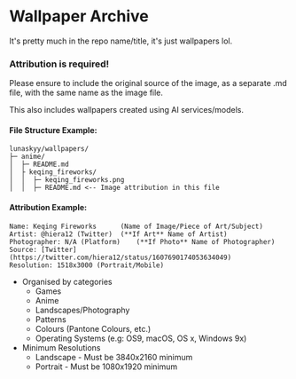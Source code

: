 # Wallpaper Archive

It's pretty much in the repo name/title, it's just wallpapers lol.

### Attribution is required!
Please ensure to include the original source of the image, as a separate 
.md file, with the same name as the image file.

This also includes wallpapers created using AI services/models.

#### File Structure Example:
```
lunaskyy/wallpapers/
├─ anime/
│  ├─ README.md
│  ├ keqing_fireworks/
│  │  ├─ keqing_fireworks.png
│  │  ├─ README.md <-- Image attribution in this file
```

#### Attribution Example:
```
Name: Keqing Fireworks		(Name of Image/Piece of Art/Subject)
Artist: @hiera12 (Twitter)	(**If Art** Name of Artist)
Photographer: N/A (Platform)	(**If Photo** Name of Photographer)
Source: [Twitter](https://twitter.com/hiera12/status/1607690174053634049)
Resolution: 1518x3000 (Portrait/Mobile)
```

- Organised by categories
	- Games
	- Anime
	- Landscapes/Photography
	- Patterns
	- Colours (Pantone Colours, etc.)
	- Operating Systems (e.g: OS9, macOS, OS x, Windows 9x)
- Minimum Resolutions
	- Landscape - Must be 3840x2160 minimum
	- Portrait - Must be 1080x1920 minimum

